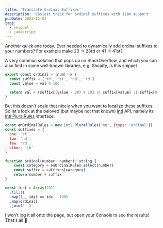 ```yaml
---
title: 'Translate Ordinal Suffixes'
description: 'Easiest trick for ordinal suffixes with i18n support'
pubDate: 2023-12-04
tags:
  - snippet
  - javascript
---
```


Another quick one today. Ever needed to dynamically add ordinal suffixes to your numbers? For example make 23 → 23rd or 41 → 41st?

A very common solution that pops up on StackOverflow, and which you can also find in some well-known libraries, e.g. Shopify, is this snippet

```js
export const ordinal = (num) => {
  const suffix = ['th', 'st', 'nd', 'rd']
  const value = val % 100

  return val + (suffix[(value - 20) % 10] || suffix[value] || suffix[0])
}
```

But this doesn't scale that nicely when you want to localize these suffixes. So let's look at the beloved (but maybe not that known) [Intl](https://developer.mozilla.org/en-US/docs/Web/JavaScript/Reference/Global_Objects/Intl) API, namely its [Intl.PluralRules](https://developer.mozilla.org/en-US/docs/Web/JavaScript/Reference/Global_Objects/Intl/PluralRules) interface.

```js
const enOrdinalRules = new Intl.PluralRules('en', {type: 'ordinal'})
const suffixes = {
  one: 'st',
  two: 'nd',
  few: 'rd',
  other: 'th'
}

function ordinal(number: number): string {
    const category = enOrdinalRules.select(number)
    const suffix = suffixes[category]
    return number + suffix
}

const test = Array(201)
  .fill()
  .map((_, idx) => idx - 100)
  .map(ordinal)
  .join(' ')
```

I won't log it all onto the page, but open your Console to see the results! That's all 🖖

<script>
const enOrdinalRules = new Intl.PluralRules('en', {type: 'ordinal'})
const suffixes = {
  one: 'st',
  two: 'nd',
  few: 'rd',
  other: 'th'
}

function ordinal(number) {
    const category = enOrdinalRules.select(number)
    const suffix = suffixes[category]
    return number + suffix
}

const test = Array(201)
  .fill()
  .map((_, idx) => idx)
  .map(ordinal)
  .join(' ')

console.info(test)
</script>